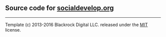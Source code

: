 ## Source code for [socialdevelop.org](http://socialdevelop.org)

---

Template (c) 2013-2016 Blackrock Digital LLC. released under the [MIT](https://github.com/BlackrockDigital/startbootstrap-freelancer/blob/gh-pages/LICENSE) license.
